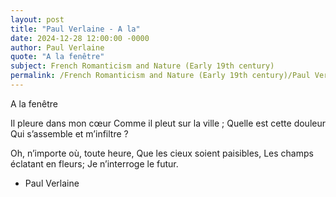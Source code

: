 ```yaml
---
layout: post
title: "Paul Verlaine - A la"
date: 2024-12-28 12:00:00 -0000
author: Paul Verlaine
quote: "A la fenêtre"
subject: French Romanticism and Nature (Early 19th century)
permalink: /French Romanticism and Nature (Early 19th century)/Paul Verlaine/Paul Verlaine - A la
---
```


A la fenêtre

Il pleure dans mon cœur
Comme il pleut sur la ville ;
Quelle est cette douleur
Qui s’assemble et m’infiltre ?

Oh, n’importe où, toute heure,
Que les cieux soient paisibles,
Les champs éclatant en fleurs;
Je n’interroge le futur.

- Paul Verlaine
